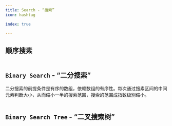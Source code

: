 ```yaml
---
title: Search - “搜索”
icon: hashtag

index: true

---
```


<!-- more -->

## 顺序搜素



```java
```

## `Binary Search` - “二分搜索”

  二分搜索的前提条件是有序的数组，依赖数组的有序性。每次通过搜素区间的中间元素判断大小，从而缩小一半的搜索范围，搜索的范围成指数级别缩小。

```java

```

## `Binary Search Tree` - “二叉搜索树”

